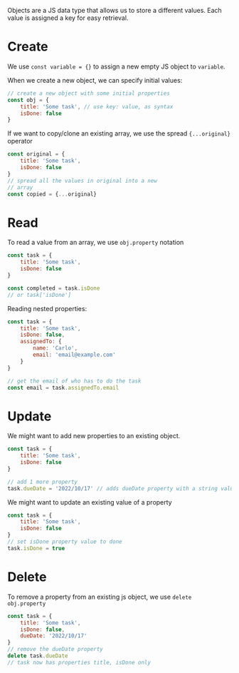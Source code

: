 Objects are a JS data type that allows us to store a different values. Each value is assigned a key for easy retrieval.

# Create

We use `const variable = {}` to assign a new empty JS object to `variable`.

When we create a new object, we can specify initial values:

```js
// create a new object with some initial properties
const obj = {
	title: 'Some task', // use key: value, as syntax
	isDone: false
}
```

If we want to copy/clone an existing array, we use the spread `{...original}` operator

```js
const original = {
	title: 'Some task',
	isDone: false
}
// spread all the values in original into a new
// array
const copied = {...original} 
```

# Read
To read a value from an array, we use `obj.property` notation
```js
const task = {
	title: 'Some task',
	isDone: false
}

const completed = task.isDone
// or task['isDone']
```

Reading nested properties:

```js
const task = {
	title: 'Some task',
	isDone: false,
	assignedTo: {
		name: 'Carlo',
		email: 'email@example.com'
	}
}

// get the email of who has to do the task
const email = task.assignedTo.email
```

# Update

We might want to add new properties to an existing object.

```js
const task = {
	title: 'Some task',
	isDone: false
}

// add 1 more property
task.dueDate = '2022/10/17' // adds dueDate property with a string value
```

We might want to update an existing value of a property

```js
const task = {
	title: 'Some task',
	isDone: false
}
// set isDone property value to done
task.isDone = true
```

# Delete
To remove a property from an existing js object, we use `delete obj.property`

```js
const task = {
	title: 'Some task',
	isDone: false,
	dueDate: '2022/10/17'
}
// remove the dueDate property
delete task.dueDate
// task now has properties title, isDone only
```
